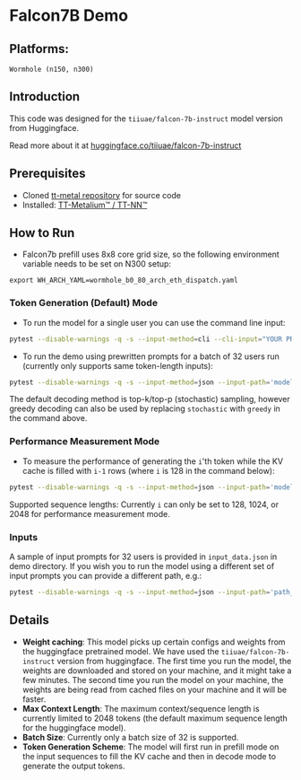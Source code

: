 # Falcon7B Demo

## Platforms:
    Wormhole (n150, n300)

## Introduction
This code was designed for the `tiiuae/falcon-7b-instruct` model version from Huggingface.

Read more about it at [huggingface.co/tiiuae/falcon-7b-instruct](https://huggingface.co/tiiuae/falcon-7b-instruct)

## Prerequisites
- Cloned [tt-metal repository](https://github.com/tenstorrent/tt-metal) for source code
- Installed: [TT-Metalium™ / TT-NN™](https://github.com/tenstorrent/tt-metal/blob/main/INSTALLING.md)

## How to Run
- Falcon7b prefill uses 8x8 core grid size, so the following environment variable needs to be set on N300 setup:
```
export WH_ARCH_YAML=wormhole_b0_80_arch_eth_dispatch.yaml
```

### Token Generation (Default) Mode
- To run the model for a single user you can use the command line input:
```sh
pytest --disable-warnings -q -s --input-method=cli --cli-input="YOUR PROMPT GOES HERE!"  models/demos/wormhole/falcon7b/demo_wormhole.py::test_demo -k default_mode_1024_stochastic
```

- To run the demo using prewritten prompts for a batch of 32 users run (currently only supports same token-length inputs):

```sh
pytest --disable-warnings -q -s --input-method=json --input-path='models/demos/falcon7b_common/demo/input_data.json' models/demos/wormhole/falcon7b/demo_wormhole.py::test_demo -k default_mode_1024_stochastic
```
The default decoding method is top-k/top-p (stochastic) sampling, however greedy decoding can also be used by replacing `stochastic` with `greedy` in the command above.

### Performance Measurement Mode
- To measure the performance of generating the `i`'th token while the KV cache is filled with `i-1` rows (where `i` is 128 in the command below):
```sh
pytest --disable-warnings -q -s --input-method=json --input-path='models/demos/falcon7b_common/demo/input_data.json' models/demos/wormhole/falcon7b/demo_wormhole.py::test_demo -k "perf_mode_128_stochastic and not verify"
```
Supported sequence lengths: Currently `i` can only be set to 128, 1024, or 2048 for performance measurement mode.

### Inputs
A sample of input prompts for 32 users is provided in `input_data.json` in demo directory. If you wish you to run the model using a different set of input prompts you can provide a different path, e.g.:
```sh
pytest --disable-warnings -q -s --input-method=json --input-path='path_to_input_prompts.json' models/demos/wormhole/falcon7b/demo_wormhole.py::test_demo -k default_mode_1024_stochastic
```

## Details
- **Weight caching**: This model picks up certain configs and weights from the huggingface pretrained model. We have used the `tiiuae/falcon-7b-instruct` version from huggingface. The first time you run the model, the weights are downloaded and stored on your machine, and it might take a few minutes. The second time you run the model on your machine, the weights are being read from cached files on your machine and it will be faster.
- **Max Context Length**: The maximum context/sequence length is currently limited to 2048 tokens (the default maximum sequence length for the huggingface model).
- **Batch Size**: Currently only a batch size of 32 is supported.
- **Token Generation Scheme**: The model will first run in prefill mode on the input sequences to fill the KV cache and then in decode mode to generate the output tokens.
